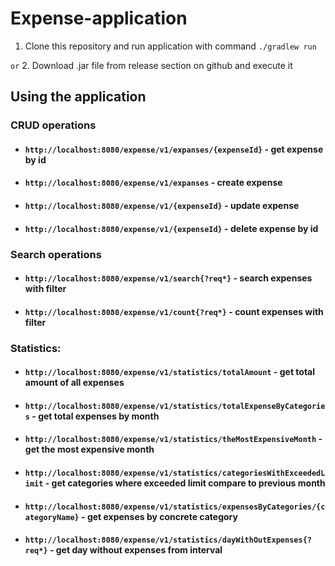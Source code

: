 # Expense-application

1. Clone this repository and run application with command `./gradlew run`

`or`
2. Download .jar file from release section on github and execute it

## Using the application

### CRUD operations

- #### `http://localhost:8080/expense/v1/expanses/{expenseId}` - get expense by id
- #### `http://localhost:8080/expense/v1/expanses` - create expense
- #### `http://localhost:8080/expense/v1/{expenseId}` - update expense
- #### `http://localhost:8080/expense/v1/{expenseId}` - delete expense by id

### Search operations

- #### `http://localhost:8080/expense/v1/search{?req*}` - search expenses with filter
- #### `http://localhost:8080/expense/v1/count{?req*}` - count expenses with filter

### Statistics:

- #### `http://localhost:8080/expense/v1/statistics/totalAmount` - get total amount of all expenses
- #### `http://localhost:8080/expense/v1/statistics/totalExpenseByCategories` - get total expenses by month
- #### `http://localhost:8080/expense/v1/statistics/theMostExpensiveMonth` - get the most expensive month
- #### `http://localhost:8080/expense/v1/statistics/categoriesWithExceededLimit` - get categories where exceeded limit compare to previous month
- #### `http://localhost:8080/expense/v1/statistics/expensesByCategories/{categoryName}` - get expenses by concrete category
- #### `http://localhost:8080/expense/v1/statistics/dayWithOutExpenses{?req*}` - get day without expenses from interval

